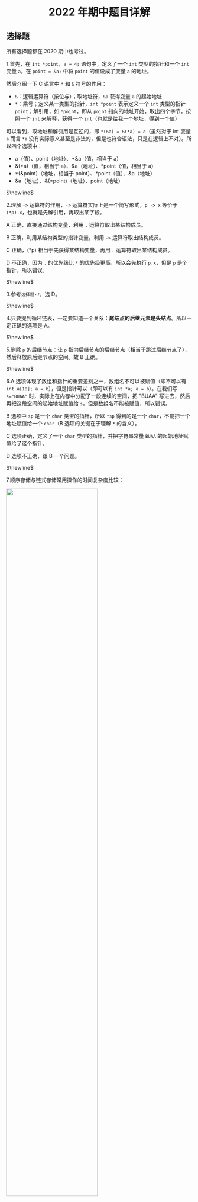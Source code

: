 <h1 style="text-align: center"> 2022 年期中题目详解

## 选择题

所有选择题都在 2020 期中也考过。

1.首先，在 `int *point, a = 4;` 语句中，定义了一个 `int` 类型的指针和一个 `int` 变量 `a`。在 `point = &a;` 中将 `point` 的值设成了变量 `a` 的地址。

然后介绍一下 C 语言中 `*` 和 `&` 符号的作用：

- `&`：逻辑运算符（按位与）；取地址符，`&a` 获得变量 `a` 的起始地址
- `*`：乘号；定义某一类型的指针，`int *point` 表示定义一个 `int` 类型的指针 `point`；解引用，如 `*point`，即从 `point` 指向的地址开始，取出四个字节，按照一个 `int` 来解释，获得一个 `int`（也就是给我一个地址，得到一个值）

可以看到，取地址和解引用是互逆的，即 `*(&a) = &(*a) = a`（虽然对于 int 变量 `a` 而言 `*a` 没有实际意义甚至是非法的，但是也符合语法，只是在逻辑上不对）。所以四个选项中：

- a（值）、point（地址）、*&a（值，相当于 a）
- &(\*a)（值，相当于 a）、&a（地址）、\*point（值，相当于 a）
- \*(&point)（地址，相当于 point）、*point（值）、&a（地址）
- &a（地址）、&(*point)（地址）、point（地址）

$\newline$

2.理解 `->` 运算符的作用，`->` 运算符实际上是一个简写形式，`p -> x` 等价于 `(*p).x`，也就是先解引用，再取出某字段。  

A 正确，直接通过结构变量，利用 `.` 运算符取出某结构成员。  

B 正确，利用某结构类型的指针变量，利用 `->` 运算符取出结构成员。  

C 正确，(*p) 相当于先获得某结构变量，再用 `.` 运算符取出某结构成员。  

D 不正确，因为 `.` 的优先级比 `*` 的优先级更高，所以会先执行 `p.x`，但是 `p` 是个指针，所以错误。  

$\newline$

3.参考`选择题-7`，选 D。  

$\newline$

4.只要提到循环链表，一定要知道一个关系：**尾结点的后继元素是头结点**。所以一定正确的选项是 A。

$\newline$

5.删除 `p` 的后继节点：让 `p` 指向后继节点的后继节点（相当于跳过后继节点了），然后释放原后继节点的空间。故 B 正确。  

$\newline$

6.A 选项体现了数组和指针的重要差别之一，数组名不可以被赋值（即不可以有 `int a[10]; a = b`），但是指针可以（即可以有 `int *a; a = b`）。在我们写 `s="BUAA"` 时，实际上在内存中分配了一段连续的空间，把 "BUAA" 写进去，然后再把这段空间的起始地址赋值给 `s`，但是数组名不能被赋值，所以错误。  

B 选项中 `sp` 是一个 `char` 类型的指针，所以 `*sp` 得到的是一个 `char`，不能把一个地址赋值给一个 `char`（B 选项的关键在于理解 `*` 的含义）。  

C 选项正确，定义了一个 `char` 类型的指针，并把字符串常量 `BUAA` 的起始地址赋值给了这个指针。  

D 选项不正确，跟 B 一个问题。  

$\newline$

7.顺序存储与链式存储常用操作的时间复杂度比较：

<img src="D:\BUAA_DB\img\2020_5.png" style="width: 70%;">

存取第 $\mathrm{i}$ 个元素的值分为两步：找到第 $\mathrm{i}$ 个元素 $\mathrm{\rightarrow}$ 存取这个元素的值。存取其前驱元素（也就是第 $\mathrm{i - 1}$ 个元素）的值也是类似的，不过在找第 $\mathrm{i - 1}$ 个的时候可以利用已经找到的第 $\mathrm{i}$ 个元素，可能不需要从头开始找了。

四个选项各个操作的时间复杂度比较如下：

|                | 1. 找到第 i 个元素 | 2. 存取第 i 个元素的值 | 3. 找到第 i - 1 个元素                 | 4. 存储第 i - 1 个元素的值 |
| -------------- | ------------------ | ---------------------- | -------------------------------------- | -------------------------- |
| **单链表**     | O(n)               | O(1)                   | O(n) （还要从头开始找）                | O(1)                       |
| **双链表**     | O(n)               | O(1)                   | O(1) （直接访问第 i 个元素的前驱字段） | O(1)                       |
| **顺序表**     | O(1)               | O(1)                   | O(1)                                   | O(1)                       |
| **循环单链表** | O(n)               | O(1)                   | O(n) （还要从头开始找）                | O(1)                       |

综上，顺序表各个操作的效率最高。

$\newline$

## 填空题

1.自己编程运行一下或者手动模拟一下即可，答案为 `292`。

$\newline$

2.我们要在填的空上写一个长度，用来作为 `malloc` 的参数，开辟指定大小的空间来存储读入的 `buf`，而且还要尽可能小。开辟的新空间，要能容纳下 `buf` 包含的所有字符，同时还要留一个位置容纳一个空字符，如果没有空字符的话，可能把 `buf` 存进去后 `buf` 后面跟着的其它非空字符也会被当做 `buf` 的一部分，无法正确地拆分出 `buf`（这部分可以参考 `作业讲解/第四次作业/题面详解/D 字符串` 部分）。

所以要填 `strlen(buf) + 1`。

**当处理字符串的时候，千万要注意空字符**！

$\newline$

3.这里就是要了解一下结构体的成员可以是其它结构类型的变量。填 `tr.b.x`。

$\newline$

### 编程题

